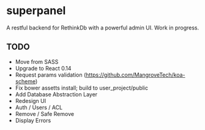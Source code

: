# superpanel
A restful backend for RethinkDb with a powerful admin UI. Work in progress.

## TODO
- Move from SASS
- Upgrade to React 0.14
- Request params validation (https://github.com/MangroveTech/koa-scheme)
- Fix bower assetts install; build to user_project/public
- Add Database Abstraction Layer
- Redesign UI
- Auth / Users / ACL
- Remove / Safe Remove
- Display Errors